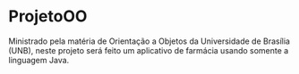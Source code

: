 # ProjetoOO
Ministrado pela matéria de Orientação a Objetos da Universidade de Brasília (UNB), neste projeto será feito um aplicativo de farmácia usando somente a linguagem Java.
